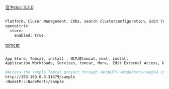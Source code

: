 

[官方doc 3.3.0](https://kubesphere.com.cn/docs/v3.3/quick-start/enable-pluggable-components/)	

```sh

Platform, Cluser Management, CRDs, search clusterconfiguration, Edit Yaml， 
openpitrix:
  store:
    enabled: true
```



[tomcat](https://kubesphere.io/docs/v3.3/application-store/built-in-apps/tomcat-app/#step-1-deploy-tomcat-from-the-app-store)	

```sh

App Store, Tomcat, install , 改名成tomcat，next, install
Application Workloads, Services, tomcat, More， Edit External Access, NodePort, OK, 

#Access the sample Tomcat project through <NodeIP>:<NodePort>/sample in your browser.
http://193.169.0.3:31679/sample
<NodeIP>:<NodePort>/sample
```

